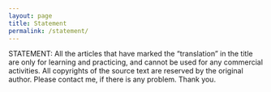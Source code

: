```yaml
---
layout: page
title: Statement
permalink: /statement/
---
```


STATEMENT: All the articles that have marked the “translation” in the title are only for learning and practicing, and cannot be used for any commercial activities. All copyrights of the source text are reserved by the original author. Please contact me, if there is any problem. Thank you.
